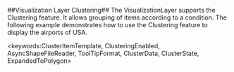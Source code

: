 ##Visualization Layer Clustering##
The VisualizationLayer supports the Clustering feature. It allows grouping of items according to a condition. The following example demonstrates how to use the Clustering feature to display the airports of USA.

<keywords:ClusterItemTemplate, ClusteringEnabled, AsyncShapeFileReader, ToolTipFormat, ClusterData, ClusterState, ExpandedToPolygon>